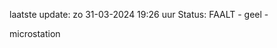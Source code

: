laatste update: 
zo 31-03-2024 19:26   uur 
Status: FAALT - geel - 
<div class="service Y">microstation</div>